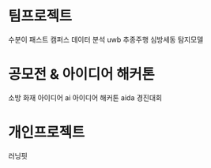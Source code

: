 # 팀프로젝트
수분이
패스트 캠퍼스 데이터 분석
uwb 추종주행
심방세동 탐지모델

# 공모전 & 아이디어 해커톤
소방 화재 아이디어 
ai 아이디어 해커톤
aida 경진대회 

# 개인프로젝트 
러닝핏

